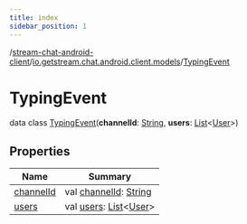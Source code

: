 ```yaml
---
title: index
sidebar_position: 1
---
```

/[stream-chat-android-client](../../index.md)/[io.getstream.chat.android.client.models](../index.md)/[TypingEvent](index.md)  
  
  
  
# TypingEvent  
data class [TypingEvent](index.md)(**channelId**: [String](https://kotlinlang.org/api/latest/jvm/stdlib/kotlin/-string/index.html), **users**: [List](https://kotlinlang.org/api/latest/jvm/stdlib/kotlin.collections/-list/index.html)&lt;[User](../User/index.md)&gt;)  
  
## Properties  
  
|  Name |  Summary | 
|---|---|
| <a name="io.getstream.chat.android.client.models/TypingEvent/channelId/#/PointingToDeclaration/"></a>[channelId](channelId.md)| <a name="io.getstream.chat.android.client.models/TypingEvent/channelId/#/PointingToDeclaration/"></a>val [channelId](channelId.md): [String](https://kotlinlang.org/api/latest/jvm/stdlib/kotlin/-string/index.html)|
| <a name="io.getstream.chat.android.client.models/TypingEvent/users/#/PointingToDeclaration/"></a>[users](users.md)| <a name="io.getstream.chat.android.client.models/TypingEvent/users/#/PointingToDeclaration/"></a>val [users](users.md): [List](https://kotlinlang.org/api/latest/jvm/stdlib/kotlin.collections/-list/index.html)&lt;[User](../User/index.md)&gt;|

